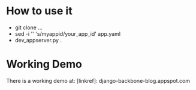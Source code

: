How to use it
==============
+ git clone ...
+ sed -i '' 's/myappid/your_app_id' app.yaml
+ dev_appserver.py .

Working Demo
============
There is a working demo at: [linkref]: django-backbone-blog.appspot.com